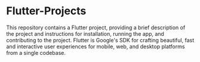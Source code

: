 # Flutter-Projects
This repository contains a Flutter project, providing a brief description of the project and instructions for installation, running the app, and contributing to the project.
Flutter is Google's SDK for crafting beautiful, fast and interactive user experiences for mobile, web, and desktop platforms from a single codebase.
